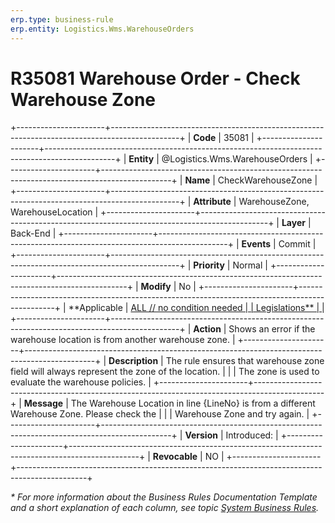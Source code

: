 ```yaml
---
erp.type: business-rule
erp.entity: Logistics.Wms.WarehouseOrders
---
```


# R35081 Warehouse Order - Check Warehouse Zone
+----------------------+-----------------------------------------------------------------------------------------------+
| **Code**             | 35081                                                                                         |
+----------------------+-----------------------------------------------------------------------------------------------+
| **Entity**           | @Logistics.Wms.WarehouseOrders                                                                |
+----------------------+-----------------------------------------------------------------------------------------------+
| **Name**             | CheckWarehouseZonе                                                                            |
+----------------------+-----------------------------------------------------------------------------------------------+
| **Attribute**        | WarehouseZone, WarehouseLocation                                                              |
+----------------------+-----------------------------------------------------------------------------------------------+
| **Layer**            | Back-End                                                                                      |
+----------------------+-----------------------------------------------------------------------------------------------+
| **Events**           | Commit                                                                                        |
+----------------------+-----------------------------------------------------------------------------------------------+
| **Priority**         | Normal                                                                                        |
+----------------------+-----------------------------------------------------------------------------------------------+
| **Modify**           | No                                                                                            |
+----------------------+-----------------------------------------------------------------------------------------------+
| **Applicable         | [ALL // no condition needed                                                                   |
| Legislations**       | ](xref:applicable-legislations)                                                               |
+----------------------+-----------------------------------------------------------------------------------------------+
| **Action**           | Shows an error if the warehouse location is from another warehouse zone.                      |
+----------------------+-----------------------------------------------------------------------------------------------+
| **Description**      | The rule ensures that warehouse zone field will always represent the zone of the location.    |
|                      | The zone is used to evaluate the warehouse policies.                                          |
+----------------------+-----------------------------------------------------------------------------------------------+
| **Message**          | The Warehouse Location in line {LineNo} is from a different Warehouse Zone. Please check the  |
|                      | Warehouse Zone and try again.                                                                 |
+----------------------+-----------------------------------------------------------------------------------------------+
| **Version**          | Introduced:                                                                                   |
+----------------------+-----------------------------------------------------------------------------------------------+
| **Revocable**        | NO                                                                                            |
+----------------------+-----------------------------------------------------------------------------------------------+

*\* For more information about the Business Rules Documentation Template and a short explanation of each column, see
topic [System Business Rules](../templates/template-description-system-business-rules.md).*
